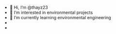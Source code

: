 - 👋 Hi, I’m @thayz23
- 👀 I’m interested in environmental projects
- 🌱 I’m currently learning environmental engineering
-
-

<!---
thayz23/thayz23 is a ✨ special ✨ repository because its `README.md` (this file) appears on your GitHub profile.
You can click the Preview link to take a look at your changes.
--->
